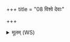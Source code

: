 +++
title = "08 विश्वे देवाः"

+++
<details><summary>मूलम् (WS)</summary>

विश्वे देवाः प्र यातनादित्यासः सजोषसः ।  
पुरः पश्चात् स्वस्तये ॥ ९ ॥
</details>
